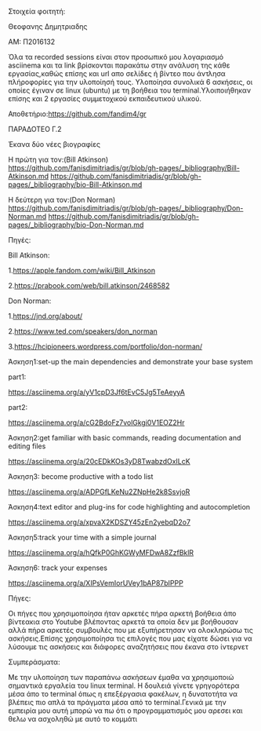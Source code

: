 Στοιχεία φοιτητή:

Θεοφανης Δημητριαδης

ΑΜ: Π2016132

Όλα τα recorded sessions είναι στον προσωπικό μου λογαριασμό asciinema και τα link βρίσκονται παρακάτω στην ανάλυση της κάθε εργασίας,καθώς επίσης και url απο σελίδες ή βίντεο που άντλησα πλήροφορίες για την υλοποίησή τους. Υλοποίησα συνολικά 6 ασκήσεις, οι οποίες έγιναν σε linux (ubuntu) με τη βοήθεια του terminal.Υλοιποιήθηκαν επίσης και 2 εργασίες συμμετοχικού εκπαιδευτικού υλικού.

Αποθετήριο:https://github.com/fandim4/gr

ΠΑΡΑΔΟΤΕΟ Γ.2

Έκανα δύο νέες βιογραφίες

Η πρώτη για τον:(Bill Atkinson) https://github.com/fanisdimitriadis/gr/blob/gh-pages/_bibliography/Bill-Atkinson.md https://github.com/fanisdimitriadis/gr/blob/gh-pages/_bibliography/bio-Bill-Atkinson.md

Η δεύτερη για τον:(Don Norman) https://github.com/fanisdimitriadis/gr/blob/gh-pages/_bibliography/Don-Norman.md https://github.com/fanisdimitriadis/gr/blob/gh-pages/_bibliography/bio-Don-Norman.md

Πηγές:

Bill Atkinson:

1.https://apple.fandom.com/wiki/Bill_Atkinson

2.https://prabook.com/web/bill.atkinson/2468582

Don Norman:

1.https://jnd.org/about/

2.https://www.ted.com/speakers/don_norman

3.https://hcipioneers.wordpress.com/portfolio/don-norman/

Άσκηση1:set-up the main dependencies and demonstrate your base system

part1:

https://asciinema.org/a/yV1cpD3Jf6tEvC5Jg5TeAeyyA

part2:

https://asciinema.org/a/cG2BdoFz7volGkgi0V1EOZ2Hr

Άσκηση2:get familiar with basic commands, reading documentation and editing files

https://asciinema.org/a/20cEDkKOs3yD8TwabzdOxILcK

Άσκηση3: become productive with a todo list

https://asciinema.org/a/ADPGfLKeNu2ZNpHe2k8SsvjoR

Άσκηση4:text editor and plug-ins for code highlighting and autocompletion

https://asciinema.org/a/xpvaX2KDSZY45zEn2yebqD2o7

Άσκηση5:track your time with a simple journal

https://asciinema.org/a/hQfkP0GhKGWyMFDwA8ZzfBklR

Άσκηση6: track your expenses

https://asciinema.org/a/XIPsVemIorUVey1bAP87bIPPP

Πήγες:

Οι πήγες που χρησιμοποίησα ήταν αρκετές πήρα αρκετή βοήθεια άπο βίντεακια στο Youtube βλέποντας αρκετά τα οποία δεν με βοήθουσαν αλλά πήρα αρκετές συμβουλές που με εξυπήρετησαν να ολοκληρώσω τις ασκήσεις.Επίσης χρησιμοποίησα τις επιλογές που μας είχατε δώσει για να λύσουμε τις ασκήσεις και διάφορες αναζητήσεις που έκανα στο ίντερνετ

Συμπεράσματα:

Με την υλοποίηση των παραπάνω ασκήσεων έμαθα να χρησιμοποιώ σημαντικά εργαλεία του linux terminal. Η δουλειά γίνετε γρηγορότερα μέσα άπο το terminal όπως η επεξέργασια φακέλων, η δυνατοτήτα να βλέπεις πιο απλά τα πράγματα μέσα από το terminal.Γενικά με την εμπειρία μου αυτή μπορώ να πω ότι ο προγραμματισμός μου αρεσει και θελω να ασχοληθώ με αυτό το κομμάτι
